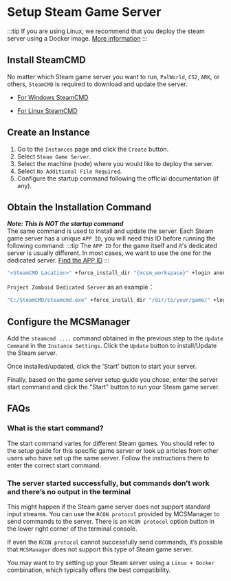 # Setup Steam Game Server

:::tip
If you are using Linux, we recommend that you deploy the steam server using a Docker image. [More information](/setup_docker_image.md)
:::

## Install SteamCMD

No matter which Steam game server you want to run, `PalWorld`, `CS2`, `ARK`, or others, `SteamCMD` is required to download and update the server.

- [For Windows SteamCMD](https://developer.valvesoftware.com/wiki/SteamCMD#Windows)

- [For Linux SteamCMD](https://developer.valvesoftware.com/wiki/SteamCMD#Linux)

## Create an Instance

1. Go to the `Instances` page and click the `Create` button.
2. Select `Steam Game Server`.
3. Select the machine (node) where you would like to deploy the server.
4. Select `No Additional File Required`.
5. Configure the startup command following the official documentation (if any).

## Obtain the Installation Command

**_Note: This is NOT the startup command_**\
The same command is used to install and update the server. Each Steam game server has a unique `APP ID`, you will need this ID before running the following command:
:::tip
The `APP ID` for the game itself and it's dedicated server is usually different. In most cases, we want to use the one for the dedicated server. [Find the APP ID](https://steamdb.info/)
:::

```bash
"<SteamCMD Location>" +force_install_dir "{mcsm_workspace}" +login anonymous "+app_update <APP ID> validate" +quit
```

`Project Zomboid Dedicated Server` as an example：

```bash
"C:/SteamCMD/steamcmd.exe" +force_install_dir "/dir/to/your/game/" +login anonymous "+app_update 380870 validate" +quit
```

## Configure the MCSManager

Add the `steamcmd ....` command obtained in the previous step to the `Update Command` in the `Instance Settings`. Click the `Update` button to install/Update the Steam server.

Once installed/updated, click the 'Start' button to start your server.

Finally, based on the game server setup guide you chose, enter the server start command and click the "Start" button to run your Steam game server.

## FAQs

### What is the start command?

The start command varies for different Steam games. You should refer to the setup guide for this specific game server or look up articles from other users who have set up the same server. Follow the instructions there to enter the correct start command.

### The server started successfully, but commands don’t work and there’s no output in the terminal

This might happen if the Steam game server does not support standard input streams. You can use the `RCON protocol` provided by MCSManager to send commands to the server. There is an `RCON protocol` option button in the lower right corner of the terminal console.

If even the `RCON protocol` cannot successfully send commands, it’s possible that `MCSManager` does not support this type of Steam game server.

You may want to try setting up your Steam server using a `Linux + Docker` combination, which typically offers the best compatibility.

